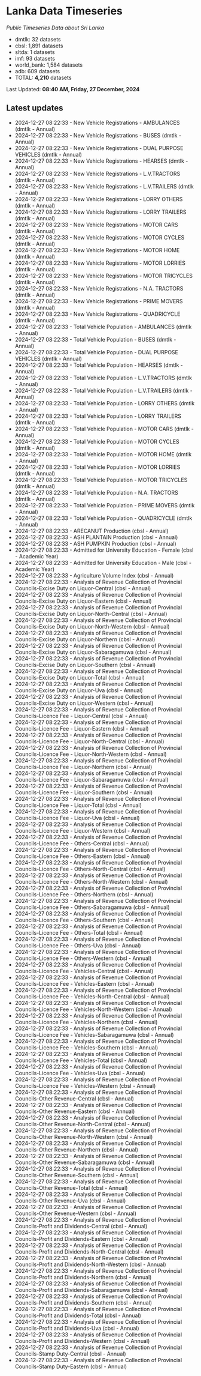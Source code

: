 # Lanka Data Timeseries
*Public Timeseries Data about Sri Lanka*

* dmtlk: 32 datasets
* cbsl: 1,891 datasets
* sltda: 1 datasets
* imf: 93 datasets
* world_bank: 1,584 datasets
* adb: 609 datasets
* TOTAL: **4,210** datasets

Last Updated: **08:40 AM, Friday, 27 December, 2024**

## Latest updates

* 2024-12-27 08:22:33 - New Vehicle Registrations - AMBULANCES (dmtlk - Annual)
* 2024-12-27 08:22:33 - New Vehicle Registrations - BUSES (dmtlk - Annual)
* 2024-12-27 08:22:33 - New Vehicle Registrations - DUAL PURPOSE VEHICLES (dmtlk - Annual)
* 2024-12-27 08:22:33 - New Vehicle Registrations - HEARSES (dmtlk - Annual)
* 2024-12-27 08:22:33 - New Vehicle Registrations - L.V.TRACTORS (dmtlk - Annual)
* 2024-12-27 08:22:33 - New Vehicle Registrations - L.V.TRAILERS (dmtlk - Annual)
* 2024-12-27 08:22:33 - New Vehicle Registrations - LORRY OTHERS (dmtlk - Annual)
* 2024-12-27 08:22:33 - New Vehicle Registrations - LORRY TRAILERS (dmtlk - Annual)
* 2024-12-27 08:22:33 - New Vehicle Registrations - MOTOR CARS (dmtlk - Annual)
* 2024-12-27 08:22:33 - New Vehicle Registrations - MOTOR CYCLES (dmtlk - Annual)
* 2024-12-27 08:22:33 - New Vehicle Registrations - MOTOR HOME (dmtlk - Annual)
* 2024-12-27 08:22:33 - New Vehicle Registrations - MOTOR LORRIES (dmtlk - Annual)
* 2024-12-27 08:22:33 - New Vehicle Registrations - MOTOR TRICYCLES (dmtlk - Annual)
* 2024-12-27 08:22:33 - New Vehicle Registrations - N.A. TRACTORS (dmtlk - Annual)
* 2024-12-27 08:22:33 - New Vehicle Registrations - PRIME MOVERS (dmtlk - Annual)
* 2024-12-27 08:22:33 - New Vehicle Registrations - QUADRICYCLE (dmtlk - Annual)
* 2024-12-27 08:22:33 - Total Vehicle Population - AMBULANCES (dmtlk - Annual)
* 2024-12-27 08:22:33 - Total Vehicle Population - BUSES (dmtlk - Annual)
* 2024-12-27 08:22:33 - Total Vehicle Population - DUAL PURPOSE VEHICLES (dmtlk - Annual)
* 2024-12-27 08:22:33 - Total Vehicle Population - HEARSES (dmtlk - Annual)
* 2024-12-27 08:22:33 - Total Vehicle Population - L.V.TRACTORS (dmtlk - Annual)
* 2024-12-27 08:22:33 - Total Vehicle Population - L.V.TRAILERS (dmtlk - Annual)
* 2024-12-27 08:22:33 - Total Vehicle Population - LORRY OTHERS (dmtlk - Annual)
* 2024-12-27 08:22:33 - Total Vehicle Population - LORRY TRAILERS (dmtlk - Annual)
* 2024-12-27 08:22:33 - Total Vehicle Population - MOTOR CARS (dmtlk - Annual)
* 2024-12-27 08:22:33 - Total Vehicle Population - MOTOR CYCLES (dmtlk - Annual)
* 2024-12-27 08:22:33 - Total Vehicle Population - MOTOR HOME (dmtlk - Annual)
* 2024-12-27 08:22:33 - Total Vehicle Population - MOTOR LORRIES (dmtlk - Annual)
* 2024-12-27 08:22:33 - Total Vehicle Population - MOTOR TRICYCLES (dmtlk - Annual)
* 2024-12-27 08:22:33 - Total Vehicle Population - N.A. TRACTORS (dmtlk - Annual)
* 2024-12-27 08:22:33 - Total Vehicle Population - PRIME MOVERS (dmtlk - Annual)
* 2024-12-27 08:22:33 - Total Vehicle Population - QUADRICYCLE (dmtlk - Annual)
* 2024-12-27 08:22:33 - ARECANUT Production (cbsl - Annual)
* 2024-12-27 08:22:33 - ASH PLANTAIN Production (cbsl - Annual)
* 2024-12-27 08:22:33 - ASH PUMPKIN Production (cbsl - Annual)
* 2024-12-27 08:22:33 - Admitted for University Education - Female (cbsl - Academic Year)
* 2024-12-27 08:22:33 - Admitted for University Education - Male (cbsl - Academic Year)
* 2024-12-27 08:22:33 - Agriculture Volume Index (cbsl - Annual)
* 2024-12-27 08:22:33 - Analysis of Revenue Collection of Provincial Councils-Excise Duty on Liquor-Central (cbsl - Annual)
* 2024-12-27 08:22:33 - Analysis of Revenue Collection of Provincial Councils-Excise Duty on Liquor-Eastern (cbsl - Annual)
* 2024-12-27 08:22:33 - Analysis of Revenue Collection of Provincial Councils-Excise Duty on Liquor-North-Central (cbsl - Annual)
* 2024-12-27 08:22:33 - Analysis of Revenue Collection of Provincial Councils-Excise Duty on Liquor-North-Western (cbsl - Annual)
* 2024-12-27 08:22:33 - Analysis of Revenue Collection of Provincial Councils-Excise Duty on Liquor-Northern (cbsl - Annual)
* 2024-12-27 08:22:33 - Analysis of Revenue Collection of Provincial Councils-Excise Duty on Liquor-Sabaragamuwa (cbsl - Annual)
* 2024-12-27 08:22:33 - Analysis of Revenue Collection of Provincial Councils-Excise Duty on Liquor-Southern (cbsl - Annual)
* 2024-12-27 08:22:33 - Analysis of Revenue Collection of Provincial Councils-Excise Duty on Liquor-Total (cbsl - Annual)
* 2024-12-27 08:22:33 - Analysis of Revenue Collection of Provincial Councils-Excise Duty on Liquor-Uva (cbsl - Annual)
* 2024-12-27 08:22:33 - Analysis of Revenue Collection of Provincial Councils-Excise Duty on Liquor-Western (cbsl - Annual)
* 2024-12-27 08:22:33 - Analysis of Revenue Collection of Provincial Councils-Licence Fee - Liquor-Central (cbsl - Annual)
* 2024-12-27 08:22:33 - Analysis of Revenue Collection of Provincial Councils-Licence Fee - Liquor-Eastern (cbsl - Annual)
* 2024-12-27 08:22:33 - Analysis of Revenue Collection of Provincial Councils-Licence Fee - Liquor-North-Central (cbsl - Annual)
* 2024-12-27 08:22:33 - Analysis of Revenue Collection of Provincial Councils-Licence Fee - Liquor-North-Western (cbsl - Annual)
* 2024-12-27 08:22:33 - Analysis of Revenue Collection of Provincial Councils-Licence Fee - Liquor-Northern (cbsl - Annual)
* 2024-12-27 08:22:33 - Analysis of Revenue Collection of Provincial Councils-Licence Fee - Liquor-Sabaragamuwa (cbsl - Annual)
* 2024-12-27 08:22:33 - Analysis of Revenue Collection of Provincial Councils-Licence Fee - Liquor-Southern (cbsl - Annual)
* 2024-12-27 08:22:33 - Analysis of Revenue Collection of Provincial Councils-Licence Fee - Liquor-Total (cbsl - Annual)
* 2024-12-27 08:22:33 - Analysis of Revenue Collection of Provincial Councils-Licence Fee - Liquor-Uva (cbsl - Annual)
* 2024-12-27 08:22:33 - Analysis of Revenue Collection of Provincial Councils-Licence Fee - Liquor-Western (cbsl - Annual)
* 2024-12-27 08:22:33 - Analysis of Revenue Collection of Provincial Councils-Licence Fee - Others-Central (cbsl - Annual)
* 2024-12-27 08:22:33 - Analysis of Revenue Collection of Provincial Councils-Licence Fee - Others-Eastern (cbsl - Annual)
* 2024-12-27 08:22:33 - Analysis of Revenue Collection of Provincial Councils-Licence Fee - Others-North-Central (cbsl - Annual)
* 2024-12-27 08:22:33 - Analysis of Revenue Collection of Provincial Councils-Licence Fee - Others-North-Western (cbsl - Annual)
* 2024-12-27 08:22:33 - Analysis of Revenue Collection of Provincial Councils-Licence Fee - Others-Northern (cbsl - Annual)
* 2024-12-27 08:22:33 - Analysis of Revenue Collection of Provincial Councils-Licence Fee - Others-Sabaragamuwa (cbsl - Annual)
* 2024-12-27 08:22:33 - Analysis of Revenue Collection of Provincial Councils-Licence Fee - Others-Southern (cbsl - Annual)
* 2024-12-27 08:22:33 - Analysis of Revenue Collection of Provincial Councils-Licence Fee - Others-Total (cbsl - Annual)
* 2024-12-27 08:22:33 - Analysis of Revenue Collection of Provincial Councils-Licence Fee - Others-Uva (cbsl - Annual)
* 2024-12-27 08:22:33 - Analysis of Revenue Collection of Provincial Councils-Licence Fee - Others-Western (cbsl - Annual)
* 2024-12-27 08:22:33 - Analysis of Revenue Collection of Provincial Councils-Licence Fee - Vehicles-Central (cbsl - Annual)
* 2024-12-27 08:22:33 - Analysis of Revenue Collection of Provincial Councils-Licence Fee - Vehicles-Eastern (cbsl - Annual)
* 2024-12-27 08:22:33 - Analysis of Revenue Collection of Provincial Councils-Licence Fee - Vehicles-North-Central (cbsl - Annual)
* 2024-12-27 08:22:33 - Analysis of Revenue Collection of Provincial Councils-Licence Fee - Vehicles-North-Western (cbsl - Annual)
* 2024-12-27 08:22:33 - Analysis of Revenue Collection of Provincial Councils-Licence Fee - Vehicles-Northern (cbsl - Annual)
* 2024-12-27 08:22:33 - Analysis of Revenue Collection of Provincial Councils-Licence Fee - Vehicles-Sabaragamuwa (cbsl - Annual)
* 2024-12-27 08:22:33 - Analysis of Revenue Collection of Provincial Councils-Licence Fee - Vehicles-Southern (cbsl - Annual)
* 2024-12-27 08:22:33 - Analysis of Revenue Collection of Provincial Councils-Licence Fee - Vehicles-Total (cbsl - Annual)
* 2024-12-27 08:22:33 - Analysis of Revenue Collection of Provincial Councils-Licence Fee - Vehicles-Uva (cbsl - Annual)
* 2024-12-27 08:22:33 - Analysis of Revenue Collection of Provincial Councils-Licence Fee - Vehicles-Western (cbsl - Annual)
* 2024-12-27 08:22:33 - Analysis of Revenue Collection of Provincial Councils-Other Revenue-Central (cbsl - Annual)
* 2024-12-27 08:22:33 - Analysis of Revenue Collection of Provincial Councils-Other Revenue-Eastern (cbsl - Annual)
* 2024-12-27 08:22:33 - Analysis of Revenue Collection of Provincial Councils-Other Revenue-North-Central (cbsl - Annual)
* 2024-12-27 08:22:33 - Analysis of Revenue Collection of Provincial Councils-Other Revenue-North-Western (cbsl - Annual)
* 2024-12-27 08:22:33 - Analysis of Revenue Collection of Provincial Councils-Other Revenue-Northern (cbsl - Annual)
* 2024-12-27 08:22:33 - Analysis of Revenue Collection of Provincial Councils-Other Revenue-Sabaragamuwa (cbsl - Annual)
* 2024-12-27 08:22:33 - Analysis of Revenue Collection of Provincial Councils-Other Revenue-Southern (cbsl - Annual)
* 2024-12-27 08:22:33 - Analysis of Revenue Collection of Provincial Councils-Other Revenue-Total (cbsl - Annual)
* 2024-12-27 08:22:33 - Analysis of Revenue Collection of Provincial Councils-Other Revenue-Uva (cbsl - Annual)
* 2024-12-27 08:22:33 - Analysis of Revenue Collection of Provincial Councils-Other Revenue-Western (cbsl - Annual)
* 2024-12-27 08:22:33 - Analysis of Revenue Collection of Provincial Councils-Profit and Dividends-Central (cbsl - Annual)
* 2024-12-27 08:22:33 - Analysis of Revenue Collection of Provincial Councils-Profit and Dividends-Eastern (cbsl - Annual)
* 2024-12-27 08:22:33 - Analysis of Revenue Collection of Provincial Councils-Profit and Dividends-North-Central (cbsl - Annual)
* 2024-12-27 08:22:33 - Analysis of Revenue Collection of Provincial Councils-Profit and Dividends-North-Western (cbsl - Annual)
* 2024-12-27 08:22:33 - Analysis of Revenue Collection of Provincial Councils-Profit and Dividends-Northern (cbsl - Annual)
* 2024-12-27 08:22:33 - Analysis of Revenue Collection of Provincial Councils-Profit and Dividends-Sabaragamuwa (cbsl - Annual)
* 2024-12-27 08:22:33 - Analysis of Revenue Collection of Provincial Councils-Profit and Dividends-Southern (cbsl - Annual)
* 2024-12-27 08:22:33 - Analysis of Revenue Collection of Provincial Councils-Profit and Dividends-Total (cbsl - Annual)
* 2024-12-27 08:22:33 - Analysis of Revenue Collection of Provincial Councils-Profit and Dividends-Uva (cbsl - Annual)
* 2024-12-27 08:22:33 - Analysis of Revenue Collection of Provincial Councils-Profit and Dividends-Western (cbsl - Annual)
* 2024-12-27 08:22:33 - Analysis of Revenue Collection of Provincial Councils-Stamp Duty-Central (cbsl - Annual)
* 2024-12-27 08:22:33 - Analysis of Revenue Collection of Provincial Councils-Stamp Duty-Eastern (cbsl - Annual)